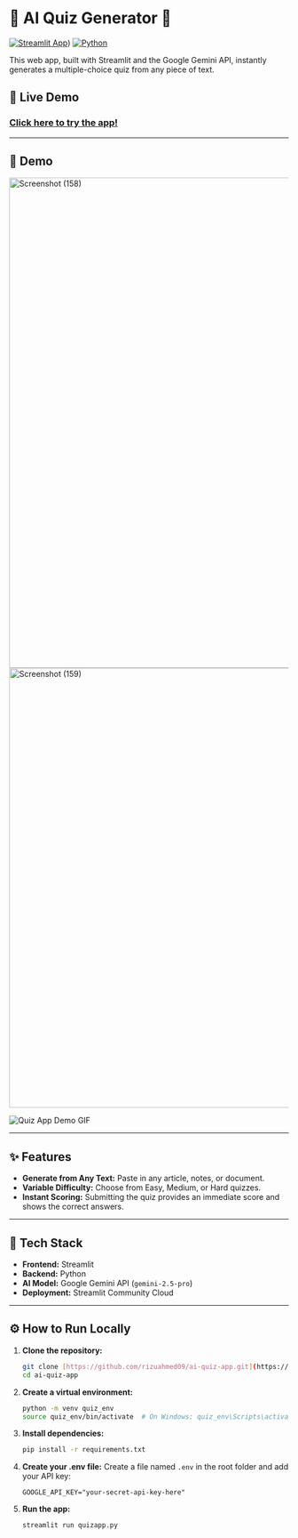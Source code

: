 # 🧠 AI Quiz Generator 📝

[![Streamlit App](https://img.shields.io/badge/Streamlit-App-FF4B4B?style=for-the-badge&logo=Streamlit)](https://ai-quiz-app-muntasir.streamlit.app/))
[![Python](https://img.shields.io/badge/Python-3.10%2B-blue?style=for-the-badge&logo=python)](https://www.python.org/)

This web app, built with Streamlit and the Google Gemini API, instantly generates a multiple-choice quiz from any piece of text.

## 🚀 Live Demo

### [Click here to try the app!](https://ai-quiz-app-muntasir.streamlit.app/)

---

## 📸 Demo

<img width="1901" height="882" alt="Screenshot (158)" src="https://github.com/user-attachments/assets/731d74c3-5f5d-49cb-a659-6d96de8ddb30" />
<img width="1703" height="791" alt="Screenshot (159)" src="https://github.com/user-attachments/assets/2b90bfed-eb9b-4269-8a18-0190112e95af" />

![Quiz App Demo GIF](https://github.com/user/repo/assets/12345/...)

---

## ✨ Features

* **Generate from Any Text:** Paste in any article, notes, or document.
* **Variable Difficulty:** Choose from Easy, Medium, or Hard quizzes.
* **Instant Scoring:** Submitting the quiz provides an immediate score and shows the correct answers.

---

## 🔧 Tech Stack

* **Frontend:** Streamlit
* **Backend:** Python
* **AI Model:** Google Gemini API (`gemini-2.5-pro`)
* **Deployment:** Streamlit Community Cloud

---

## ⚙️ How to Run Locally

1.  **Clone the repository:**
    ```bash
    git clone [https://github.com/rizuahmed09/ai-quiz-app.git](https://github.com/rizuahmed09/ai-quiz-app.git)
    cd ai-quiz-app
    ```

2.  **Create a virtual environment:**
    ```bash
    python -m venv quiz_env
    source quiz_env/bin/activate  # On Windows: quiz_env\Scripts\activate
    ```

3.  **Install dependencies:**
    ```bash
    pip install -r requirements.txt
    ```

4.  **Create your .env file:**
    Create a file named `.env` in the root folder and add your API key:
    ```
    GOOGLE_API_KEY="your-secret-api-key-here"
    ```

5.  **Run the app:**
    ```bash
    streamlit run quizapp.py
    ```
